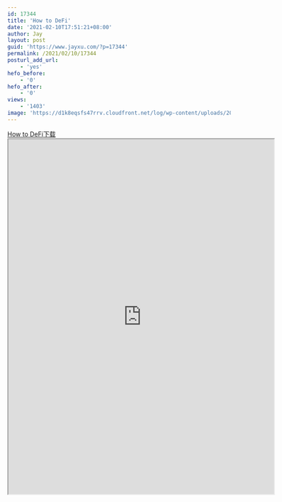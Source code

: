 ```yaml
---
id: 17344
title: 'How to DeFi'
date: '2021-02-10T17:51:21+08:00'
author: Jay
layout: post
guid: 'https://www.jayxu.com/?p=17344'
permalink: /2021/02/10/17344
posturl_add_url:
    - 'yes'
hefo_before:
    - '0'
hefo_after:
    - '0'
views:
    - '1403'
image: 'https://d1k8eqsfs47rrv.cloudfront.net/log/wp-content/uploads/2021/02/defi-decentralized-finance-background-on-an-ecosystem-1.jpg'
---
```


<!-- wp:file {"id":17356,"href":"https://www.jayxu.com/log/wp-content/uploads/2021/02/How-to-DeFi.pdf"} -->
<div class="wp-block-file"><a href="https://www.jayxu.com/log/wp-content/uploads/2021/02/How-to-DeFi.pdf" target="_blank" rel="noreferrer noopener">How to DeFi</a><a href="https://www.jayxu.com/log/wp-content/uploads/2021/02/How-to-DeFi.pdf" class="wp-block-file__button" download>下载</a></div>
<!-- /wp:file -->

<!-- wp:algori-pdf-viewer/block-algori-pdf-viewer {"url":"https://www.jayxu.com/log/wp-content/uploads/2021/02/How-to-DeFi.pdf","height":800,"id":17356} -->
<div class="wp-block-algori-pdf-viewer-block-algori-pdf-viewer"><iframe class="wp-block-algori-pdf-viewer-block-algori-pdf-viewer-iframe" src="https://www.jayxu.com/wp-content/plugins/algori-pdf-viewer/dist/web/viewer.html?file=%2Flog%2Fwp-content%2Fuploads%2F2021%2F02%2FHow-to-DeFi.pdf" style="width:600px;height:800px"></iframe></div>
<!-- /wp:algori-pdf-viewer/block-algori-pdf-viewer -->